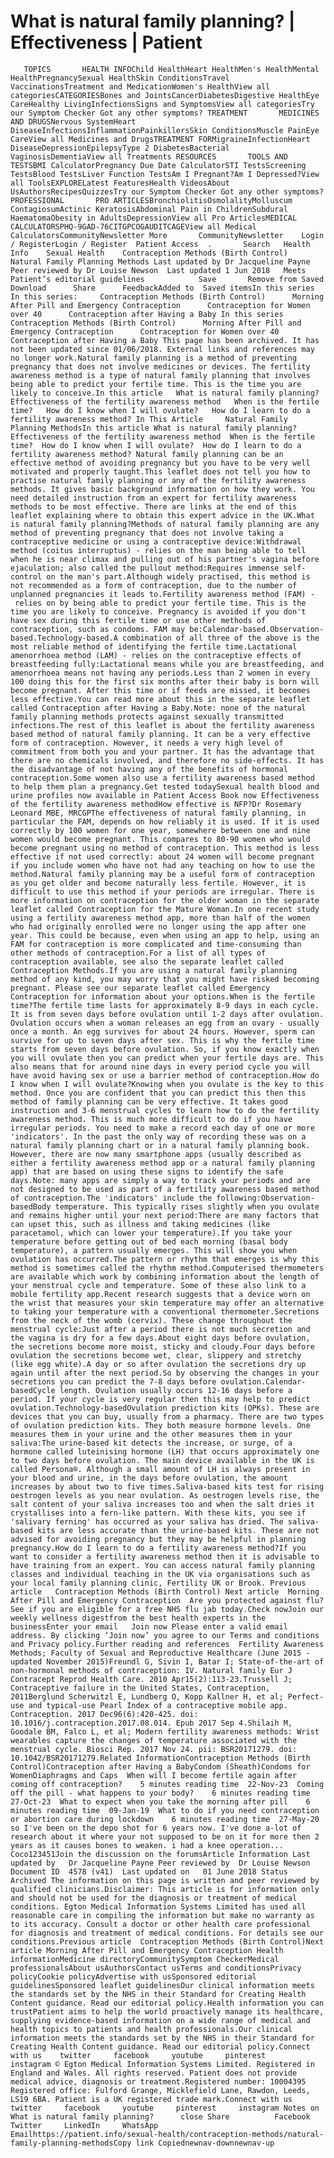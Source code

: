 # What is natural family planning? | Effectiveness | Patient

       TOPICS       HEALTH INFOChild HealthHeart HealthMen's HealthMental HealthPregnancySexual HealthSkin ConditionsTravel VaccinationsTreatment and MedicationWomen's HealthView all categoriesCATEGORIESBones and JointsCancerDiabetesDigestive HealthEye CareHealthy LivingInfectionsSigns and SymptomsView all categoriesTry our Symptom Checker Got any other symptoms? TREATMENT       MEDICINES AND DRUGSNervous SystemHeart DiseaseInfectionsInflammationPainkillersSkin ConditionsMuscle PainEye CareView all Medicines and DrugsTREATMENT FORMigraineInfectionHeart DiseaseDepressionEpilepsyType 2 DiabetesBacterial VaginosisDementiaView all Treatments RESOURCES       TOOLS AND TESTSBMI CalculatorPregnancy Due Date CalculatorSTI TestsScreening TestsBlood TestsLiver Function TestsAm I Pregnant?Am I Depressed?View all ToolsEXPLORELatest FeaturesHealth VideosAbout UsAuthorsRecipesQuizzesTry our Symptom Checker Got any other symptoms? PROFESSIONAL       PRO ARTICLESBronchiolitisOsmolalityMolluscum ContagiosumActinic KeratosisAbdominal Pain in ChildrenSubdural HaematomaObesity in AdultsDepressionView all Pro ArticlesMEDICAL CALCULATORSPHQ-9GAD-76CITGPCOGAUDITCAGEView all Medical CalculatorsCommunityNewsletter More       CommunityNewsletter    Login / RegisterLogin / Register  Patient Access  .       Search   Health Info    Sexual Health    Contraception Methods (Birth Control)  Natural Family Planning Methods Last updated by Dr Jacqueline Payne   Peer reviewed by Dr Louise Newson  Last updated 1 Jun 2018   Meets Patient’s editorial guidelines            Save       Remove from Saved       Download      Share      FeedbackAdded to  Saved itemsIn this series    In this series:     Contraception Methods (Birth Control)      Morning After Pill and Emergency Contraception      Contraception for Women over 40      Contraception after Having a Baby In this series     Contraception Methods (Birth Control)      Morning After Pill and Emergency Contraception      Contraception for Women over 40      Contraception after Having a Baby This page has been archived. It has not been updated since 01/06/2018. External links and references may no longer work.Natural family planning is a method of preventing pregnancy that does not involve medicines or devices. The fertility awareness method is a type of natural family planning that involves being able to predict your fertile time. This is the time you are likely to conceive.In this article   What is natural family planning?   Effectiveness of the fertility awareness method   When is the fertile time?   How do I know when I will ovulate?   How do I learn to do a fertility awareness method? In This Article     Natural Family Planning MethodsIn this article What is natural family planning?  Effectiveness of the fertility awareness method  When is the fertile time?  How do I know when I will ovulate?  How do I learn to do a fertility awareness method? Natural family planning can be an effective method of avoiding pregnancy but you have to be very well motivated and properly taught.This leaflet does not tell you how to practise natural family planning or any of the fertility awareness methods. It gives basic background information on how they work. You need detailed instruction from an expert for fertility awareness methods to be most effective. There are links at the end of this leaflet explaining where to obtain this expert advice in the UK.What is natural family planning?Methods of natural family planning are any method of preventing pregnancy that does not involve taking a contraceptive medicine or using a contraceptive device:Withdrawal method (coitus interruptus) - relies on the man being able to tell when he is near climax and pulling out of his partner's vagina before ejaculation; also called the pullout method:Requires immense self-control on the man's part.Although widely practised, this method is not recommended as a form of contraception, due to the number of unplanned pregnancies it leads to.Fertility awareness method (FAM) - relies on by being able to predict your fertile time. This is the time you are likely to conceive. Pregnancy is avoided if you don't have sex during this fertile time or use other methods of contraception, such as condoms. FAM may be:Calendar-based.Observation-based.Technology-based.A combination of all three of the above is the most reliable method of identifying the fertile time.Lactational amenorrhoea method (LAM) - relies on the contraceptive effects of breastfeeding fully:Lactational means while you are breastfeeding, and amenorrhoea means not having any periods.Less than 2 women in every 100 doing this for the first six months after their baby is born will become pregnant. After this time or if feeds are missed, it becomes less effective.You can read more about this in the separate leaflet called Contraception after Having a Baby.Note: none of the natural family planning methods protects against sexually transmitted infections.The rest of this leaflet is about the fertility awareness based method of natural family planning. It can be a very effective form of contraception. However, it needs a very high level of commitment from both you and your partner. It has the advantage that there are no chemicals involved, and therefore no side-effects. It has the disadvantage of not having any of the benefits of hormonal contraception.Some women also use a fertility awareness based method to help them plan a pregnancy.Get tested todaySexual health blood and urine profiles now available in Patient Access Book now Effectiveness of the fertility awareness methodHow effective is NFP?Dr Rosemary Leonard MBE, MRCGPThe effectiveness of natural family planning, in particular the FAM, depends on how reliably it is used. If it is used correctly by 100 women for one year, somewhere between one and nine women would become pregnant. This compares to 80-90 women who would become pregnant using no method of contraception. This method is less effective if not used correctly: about 24 women will become pregnant if you include women who have not had any teaching on how to use the method.Natural family planning may be a useful form of contraception as you get older and become naturally less fertile. However, it is difficult to use this method if your periods are irregular. There is more information on contraception for the older woman in the separate leaflet called Contraception for the Mature Woman.In one recent study using a fertility awareness method app, more than half of the women who had originally enrolled were no longer using the app after one year. This could be because, even when using an app to help, using an FAM for contraception is more complicated and time-consuming than other methods of contraception.For a list of all types of contraception available, see also the separate leaflet called Contraception Methods.If you are using a natural family planning method of any kind, you may worry that you might have risked becoming pregnant. Please see our separate leaflet called Emergency Contraception for information about your options.When is the fertile time?The fertile time lasts for approximately 8-9 days in each cycle. It is from seven days before ovulation until 1-2 days after ovulation. Ovulation occurs when a woman releases an egg from an ovary - usually once a month. An egg survives for about 24 hours. However, sperm can survive for up to seven days after sex. This is why the fertile time starts from seven days before ovulation. So, if you know exactly when you will ovulate then you can predict when your fertile days are. This also means that for around nine days in every period cycle you will have avoid having sex or use a barrier method of contraception.How do I know when I will ovulate?Knowing when you ovulate is the key to this method. Once you are confident that you can predict this then this method of family planning can be very effective. It takes good instruction and 3-6 menstrual cycles to learn how to do the fertility awareness method. This is much more difficult to do if you have irregular periods. You need to make a record each day of one or more 'indicators'. In the past the only way of recording these was on a natural family planning chart or in a natural family planning book. However, there are now many smartphone apps (usually described as either a fertility awareness method app or a natural family planning app) that are based on using these signs to identify the safe days.Note: many apps are simply a way to track your periods and are not designed to be used as part of a fertility awareness based method of contraception.The 'indicators' include the following:Observation-basedBody temperature. This typically rises slightly when you ovulate and remains higher until your next period:There are many factors that can upset this, such as illness and taking medicines (like paracetamol, which can lower your temperature).If you take your temperature before getting out of bed each morning (basal body temperature), a pattern usually emerges. This will show you when ovulation has occurred.The pattern or rhythm that emerges is why this method is sometimes called the rhythm method.Computerised thermometers are available which work by combining information about the length of your menstrual cycle and temperature. Some of these also link to a mobile fertility app.Recent research suggests that a device worn on the wrist that measures your skin temperature may offer an alternative to taking your temperature with a conventional thermometer.Secretions from the neck of the womb (cervix). These change throughout the menstrual cycle:Just after a period there is not much secretion and the vagina is dry for a few days.About eight days before ovulation, the secretions become more moist, sticky and cloudy.Four days before ovulation the secretions become wet, clear, slippery and stretchy (like egg white).A day or so after ovulation the secretions dry up again until after the next period.So by observing the changes in your secretions you can predict the 7-8 days before ovulation.Calendar-basedCycle length. Ovulation usually occurs 12-16 days before a period. If your cycle is very regular then this may help to predict ovulation.Technology-basedOvulation prediction kits (OPKs). These are devices that you can buy, usually from a pharmacy. There are two types of ovulation prediction kits. They both measure hormone levels. One measures them in your urine and the other measures them in your saliva:The urine-based kit detects the increase, or surge, of a hormone called luteinising hormone (LH) that occurs approximately one to two days before ovulation. The main device available in the UK is called Persona®. Although a small amount of LH is always present in your blood and urine, in the days before ovulation, the amount increases by about two to five times.Saliva-based kits test for rising oestrogen levels as you near ovulation. As oestrogen levels rise, the salt content of your saliva increases too and when the salt dries it crystallises into a fern-like pattern. With these kits, you see if 'salivary ferning' has occurred as your saliva has dried. The saliva-based kits are less accurate than the urine-based kits. These are not advised for avoiding pregnancy but they may be helpful in planning pregnancy.How do I learn to do a fertility awareness method?If you want to consider a fertility awareness method then it is advisable to have training from an expert. You can access natural family planning classes and individual teaching in the UK via organisations such as your local family planning clinic, Fertility UK or Brook. Previous article   Contraception Methods (Birth Control) Next article  Morning After Pill and Emergency Contraception  Are you protected against flu?See if you are eligible for a free NHS flu jab today.Check nowJoin our weekly wellness digestfrom the best health experts in the businessEnter your email   Join now Please enter a valid email address. By clicking ‘Join now’ you agree to our Terms and conditions and Privacy policy.Further reading and references  Fertility Awareness Methods; Faculty of Sexual and Reproductive Healthcare (June 2015 - updated November 2015)Freundl G, Sivin I, Batar I; State-of-the-art of non-hormonal methods of contraception: IV. Natural family Eur J Contracept Reprod Health Care. 2010 Apr15(2):113-23.Trussell J; Contraceptive failure in the United States, Contraception, 2011Berglund Scherwitzl E, Lundberg O, Kopp Kallner H, et al; Perfect-use and typical-use Pearl Index of a contraceptive mobile app. Contraception. 2017 Dec96(6):420-425. doi: 10.1016/j.contraception.2017.08.014. Epub 2017 Sep 4.Shilaih M, Goodale BM, Falco L, et al; Modern fertility awareness methods: Wrist wearables capture the changes of temperature associated with the menstrual cycle. Biosci Rep. 2017 Nov 24. pii: BSR20171279. doi: 10.1042/BSR20171279.Related InformationContraception Methods (Birth Control)Contraception after Having a BabyCondom (Sheath)Condoms for WomenDiaphragms and Caps  When will I become fertile again after coming off contraception?    5 minutes reading time  22-Nov-23  Coming off the pill - what happens to your body?    6 minutes reading time  27-Oct-23  What to expect when you take the morning after pill    6 minutes reading time  09-Jan-19  What to do if you need contraception or abortion care during lockdown    6 minutes reading time  27-May-20  so I've been on the depo shot for 6 years now. I've done a-lot of research about it where your not supposed to be on it for more then 2 years as it causes bones to weaken. i had a knee operation...   Coco123451Join the discussion on the forumsArticle Information Last updated by   Dr Jacqueline Payne Peer reviewed by  Dr Louise Newson Document ID  4578 (v41)  Last updated on   01 June 2018 Status  Archived The information on this page is written and peer reviewed by qualified clinicians.Disclaimer: This article is for information only and should not be used for the diagnosis or treatment of medical conditions. Egton Medical Information Systems Limited has used all reasonable care in compiling the information but make no warranty as to its accuracy. Consult a doctor or other health care professional for diagnosis and treatment of medical conditions. For details see our conditions.Previous article  Contraception Methods (Birth Control)Next article Morning After Pill and Emergency Contraception Health informationMedicine directoryCommunitySymptom CheckerMedical professionalsAbout usAuthorsContact usTerms and conditionsPrivacy policyCookie policyAdvertise with usSponsored editorial guidelinesSponsored leaflet guidelinesOur clinical information meets the standards set by the NHS in their Standard for Creating Health Content guidance. Read our editorial policy.Health information you can trustPatient aims to help the world proactively manage its healthcare, supplying evidence-based information on a wide range of medical and health topics to patients and health professionals.Our clinical information meets the standards set by the NHS in their Standard for Creating Health Content guidance. Read our editorial policy.Connect with us    twitter     facebook     youtube     pinterest     instagram © Egton Medical Information Systems Limited. Registered in England and Wales. All rights reserved. Patient does not provide medical advice, diagnosis or treatment.Registered number: 10004395 Registered office: Fulford Grange, Micklefield Lane, Rawdon, Leeds, LS19 6BA. Patient is a UK registered trade mark.Connect with us    twitter     facebook     youtube     pinterest     instagram Notes on What is natural family planning?      close Share          Facebook     Twitter     LinkedIn     WhatsApp     Emailhttps://patient.info/sexual-health/contraception-methods/natural-family-planning-methodsCopy link Copiednewnav-downnewnav-up


